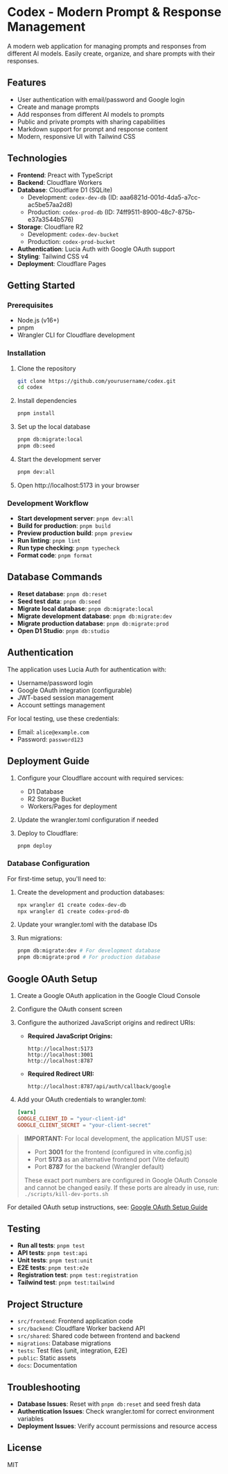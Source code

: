 # Codex - Modern Prompt & Response Management

A modern web application for managing prompts and responses from different AI models. Easily create, organize, and share prompts with their responses.

## Features

- User authentication with email/password and Google login
- Create and manage prompts
- Add responses from different AI models to prompts
- Public and private prompts with sharing capabilities
- Markdown support for prompt and response content
- Modern, responsive UI with Tailwind CSS

## Technologies

- **Frontend**: Preact with TypeScript
- **Backend**: Cloudflare Workers
- **Database**: Cloudflare D1 (SQLite)
  - Development: `codex-dev-db` (ID: aaa6821d-001d-4da5-a7cc-ac5be57aa2d8)
  - Production: `codex-prod-db` (ID: 74ff9511-8900-48c7-875b-e37a3544b576)
- **Storage**: Cloudflare R2
  - Development: `codex-dev-bucket`
  - Production: `codex-prod-bucket`
- **Authentication**: Lucia Auth with Google OAuth support
- **Styling**: Tailwind CSS v4
- **Deployment**: Cloudflare Pages

## Getting Started

### Prerequisites

- Node.js (v16+)
- pnpm
- Wrangler CLI for Cloudflare development

### Installation

1. Clone the repository
   ```bash
   git clone https://github.com/yourusername/codex.git
   cd codex
   ```

2. Install dependencies
   ```bash
   pnpm install
   ```

3. Set up the local database
   ```bash
   pnpm db:migrate:local
   pnpm db:seed
   ```

4. Start the development server
   ```bash
   pnpm dev:all
   ```

5. Open http://localhost:5173 in your browser

### Development Workflow

- **Start development server**: `pnpm dev:all`
- **Build for production**: `pnpm build`
- **Preview production build**: `pnpm preview`
- **Run linting**: `pnpm lint`
- **Run type checking**: `pnpm typecheck`
- **Format code**: `pnpm format`

## Database Commands

- **Reset database**: `pnpm db:reset`
- **Seed test data**: `pnpm db:seed`
- **Migrate local database**: `pnpm db:migrate:local`
- **Migrate development database**: `pnpm db:migrate:dev`
- **Migrate production database**: `pnpm db:migrate:prod`
- **Open D1 Studio**: `pnpm db:studio`

## Authentication

The application uses Lucia Auth for authentication with:

- Username/password login
- Google OAuth integration (configurable)
- JWT-based session management
- Account settings management

For local testing, use these credentials:
- Email: `alice@example.com`
- Password: `password123`

## Deployment Guide

1. Configure your Cloudflare account with required services:
   - D1 Database
   - R2 Storage Bucket
   - Workers/Pages for deployment

2. Update the wrangler.toml configuration if needed

3. Deploy to Cloudflare:
   ```bash
   pnpm deploy
   ```

### Database Configuration

For first-time setup, you'll need to:

1. Create the development and production databases:
   ```bash
   npx wrangler d1 create codex-dev-db
   npx wrangler d1 create codex-prod-db
   ```

2. Update your wrangler.toml with the database IDs

3. Run migrations:
   ```bash
   pnpm db:migrate:dev # For development database
   pnpm db:migrate:prod # For production database
   ```

## Google OAuth Setup

1. Create a Google OAuth application in the Google Cloud Console

2. Configure the OAuth consent screen

3. Configure the authorized JavaScript origins and redirect URIs:
   - **Required JavaScript Origins:**
     ```
     http://localhost:5173
     http://localhost:3001
     http://localhost:8787
     ```
   
   - **Required Redirect URI:**
     ```
     http://localhost:8787/api/auth/callback/google
     ```

4. Add your OAuth credentials to wrangler.toml:
   ```toml
   [vars]
   GOOGLE_CLIENT_ID = "your-client-id"
   GOOGLE_CLIENT_SECRET = "your-client-secret"
   ```

> **IMPORTANT:** For local development, the application MUST use:
> - Port **3001** for the frontend (configured in vite.config.js)
> - Port **5173** as an alternative frontend port (Vite default)
> - Port **8787** for the backend (Wrangler default)
>
> These exact port numbers are configured in Google OAuth Console and cannot be changed easily.
> If these ports are already in use, run: `./scripts/kill-dev-ports.sh`

For detailed OAuth setup instructions, see:
[Google OAuth Setup Guide](/docs/OAUTH-README.md)

## Testing

- **Run all tests**: `pnpm test`
- **API tests**: `pnpm test:api`
- **Unit tests**: `pnpm test:unit`
- **E2E tests**: `pnpm test:e2e`
- **Registration test**: `pnpm test:registration`
- **Tailwind test**: `pnpm test:tailwind`

## Project Structure

- `src/frontend`: Frontend application code
- `src/backend`: Cloudflare Worker backend API
- `src/shared`: Shared code between frontend and backend
- `migrations`: Database migrations
- `tests`: Test files (unit, integration, E2E)
- `public`: Static assets
- `docs`: Documentation

## Troubleshooting

- **Database Issues**: Reset with `pnpm db:reset` and seed fresh data
- **Authentication Issues**: Check wrangler.toml for correct environment variables
- **Deployment Issues**: Verify account permissions and resource access

## License

MIT